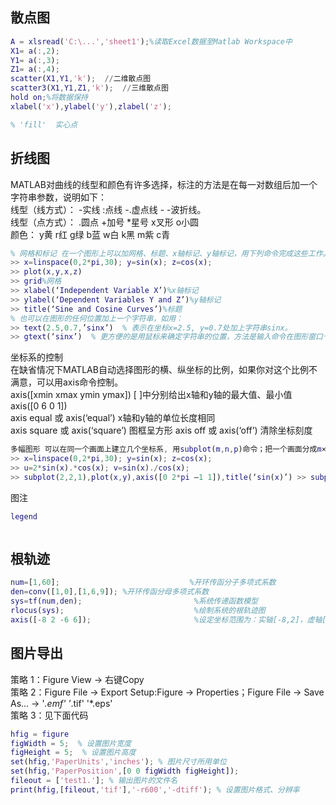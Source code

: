 ## 散点图

``` matlab
A = xlsread('C:\...','sheet1');%读取Excel数据至Matlab Workspace中
X1= a(:,2);
Y1= a(:,3);
Z1= a(:,4);
scatter(X1,Y1,'k');  //二维散点图
scatter3(X1,Y1,Z1,'k');  //三维散点图
hold on;%将数据保持
xlabel('x'),ylabel('y'),zlabel('z');

% 'fill'  实心点

```

## 折线图

MATLAB对曲线的线型和颜色有许多选择，标注的方法是在每一对数组后加一个字符串参数，说明如下：   
线型（线方式）： -实线  :点线  -.虚点线  - -波折线。   
线型（点方式）： .圆点  +加号  *星号  x叉形  o小圆   
颜色： y黄  r红  g绿  b蓝  w白  k黑  m紫  c青

``` matlab
% 网格和标记 在一个图形上可以加网格、标题、x轴标记、y轴标记，用下列命令完成这些工作。 
>> x=linspace(0,2*pi,30); y=sin(x); z=cos(x); 
>> plot(x,y,x,z) 
>> grid%网格 
>> xlabel(‘Independent Variable X’)%x轴标记 
>> ylabel(‘Dependent Variables Y and Z’)%y轴标记 
>> title(‘Sine and Cosine Curves’)%标题
% 也可以在图形的任何位置加上一个字符串，如用：
>> text(2.5,0.7,’sinx’)  % 表示在坐标x=2.5, y=0.7处加上字符串sinx。
>> gtext(‘sinx’)  % 更方便的是用鼠标来确定字符串的位置，方法是输入命令在图形窗口十字线的交点是字符串的位置，用鼠标点一下就可以将字符串放在那里。
```


坐标系的控制  
在缺省情况下MATLAB自动选择图形的横、纵坐标的比例，如果你对这个比例不满意，可以用axis命令控制。  
axis([xmin xmax ymin ymax]) [ ]中分别给出x轴和y轴的最大值、最小值  
axis([0 6 0 1])  
axis equal 或 axis(‘equal’)  x轴和y轴的单位长度相同  
axis square 或 axis(‘square’) 图框呈方形
axis off 或 axis(‘off’) 清除坐标刻度



``` matlab
多幅图形 可以在同一个画面上建立几个坐标系, 用subplot(m,n,p)命令；把一个画面分成m×n个图形区域, p代表当前的区域号，在每个区域中分别画一个图,如 
>> x=linspace(0,2*pi,30); y=sin(x); z=cos(x); 
>> u=2*sin(x).*cos(x); v=sin(x)./cos(x); 
>> subplot(2,2,1),plot(x,y),axis([0 2*pi –1 1]),title(‘sin(x)’) >> subplot(2,2,2),plot(x,z),axis([0 2*pi –1 1]),title(‘cos(x)’) >> subplot(2,2,3),plot(x,u),axis([0 2*pi –1 1]),title(‘2sin(x)cos(x)’) >> subplot(2,2,4),plot(x,v),axis([0 2*pi –20 20]),title(‘sin(x)/cos(x)’)

```


图注
``` matlab
legend
```


``` matlab

```

## 根轨迹
``` matlab
num=[1,60];                             %开环传函分子多项式系数
den=conv([1,0],[1,6,9]); %开环传函分母多项式系数
sys=tf(num,den);                         %系统传递函数模型
rlocus(sys);                             %绘制系统的根轨迹图
axis([-8 2 -6 6]);                       %设定坐标范围为：实轴[-8,2]，虚轴[-6,6]
```

## 图片导出
策略 1：Figure  View -> 右键Copy  
策略 2：Figure  File -> Export Setup:Figure -> Properties；Figure  File -> Save As... -> '*.emf'  '*.tif'  '*.eps'  
策略 3：见下面代码
``` matlab
hfig = figure
figWidth = 5;  % 设置图片宽度
figHeight = 5;  % 设置图片高度
set(hfig,'PaperUnits','inches'); % 图片尺寸所用单位
set(hfig,'PaperPosition',[0 0 figWidth figHeight]);
fileout = ['test1.']; % 输出图片的文件名
print(hfig,[fileout,'tif'],'-r600','-dtiff'); % 设置图片格式、分辨率

```


``` matlab

```